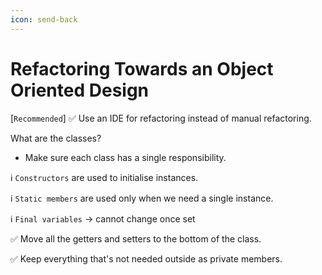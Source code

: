 ```yaml
---
icon: send-back
---
```


# Refactoring Towards an Object Oriented Design

\[`Recommended`] ✅ Use an IDE  for refactoring instead of manual refactoring.



What are the classes?

* Make sure each class has a single responsibility.



ℹ️ `Constructors` are used to initialise instances.

ℹ️ `Static members` are used only when we need a single instance.

ℹ️ `Final variables` -> cannot change once set



✅ Move all the getters and setters to the bottom of the class.

✅ Keep everything that's not needed outside as private members.





